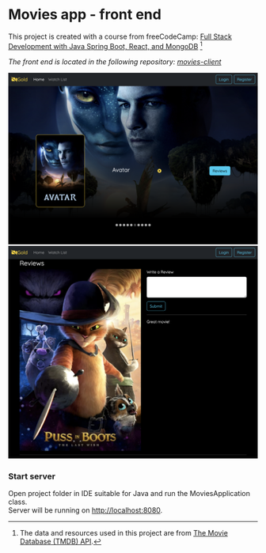 # Movies app - front end

This project is created with a course from freeCodeCamp: [Full Stack Development with Java Spring Boot, React, and MongoDB](https://www.youtube.com/watch?v=5PdEmeopJVQ) [^1]

*The front end is located in the following repository: [movies-client](https://github.com/kimberly-0/movies-client)*

![app movies preview](<https://github.com/kimberly-0/movies-client/blob/master/Preview-movies.png>)
![app reviews preview](<https://github.com/kimberly-0/movies-client/blob/master/Preview-reviews.png>)

### Start server

Open project folder in IDE suitable for Java and run the MoviesApplication class.\
Server will be running on [http://localhost:8080](http://localhost:8080).

[^1]: The data and resources used in this project are from [The Movie Database (TMDB) API](https://developer.themoviedb.org/).
